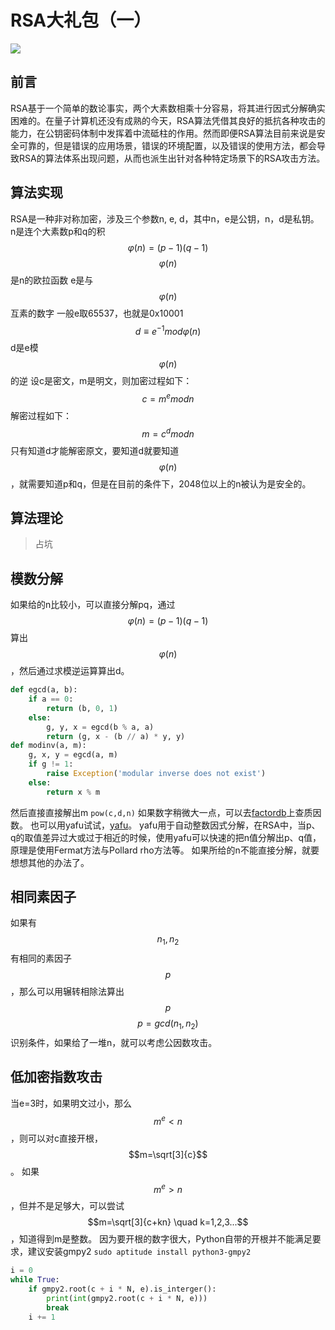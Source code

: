 # RSA大礼包（一）
![](/wp-content/uploads/2018/08/RSA-CMYK-COATED-POS-HI.jpg)
## 前言
RSA基于一个简单的数论事实，两个大素数相乘十分容易，将其进行因式分解确实困难的。在量子计算机还没有成熟的今天，RSA算法凭借其良好的抵抗各种攻击的能力，在公钥密码体制中发挥着中流砥柱的作用。然而即便RSA算法目前来说是安全可靠的，但是错误的应用场景，错误的环境配置，以及错误的使用方法，都会导致RSA的算法体系出现问题，从而也派生出针对各种特定场景下的RSA攻击方法。
## 算法实现
RSA是一种非对称加密，涉及三个参数n, e, d，其中n，e是公钥，n，d是私钥。
n是连个大素数p和q的积
$$\varphi(n)=(p-1)(q-1)$$
$$\varphi(n)$$是n的欧拉函数
e是与$$\varphi(n)$$互素的数字
一般e取65537，也就是0x10001
$$ d\equiv e^{-1} mod \varphi(n)$$
d是e模$$\varphi(n)$$的逆
设c是密文，m是明文，则加密过程如下：
$$c=m^e mod n$$
解密过程如下：
$$m=c^d mod n$$
只有知道d才能解密原文，要知道d就要知道$$\varphi(n)$$，就需要知道p和q，但是在目前的条件下，2048位以上的n被认为是安全的。
## 算法理论
> 占坑
## 模数分解
如果给的n比较小，可以直接分解pq，通过$$\varphi(n)=(p-1)(q-1)$$算出$$\varphi(n)$$，然后通过求模逆运算算出d。
```python
def egcd(a, b):
	if a == 0:
		return (b, 0, 1)
	else:
		g, y, x = egcd(b % a, a)
		return (g, x - (b // a) * y, y)
def modinv(a, m):
	g, x, y = egcd(a, m)
	if g != 1:
		raise Exception('modular inverse does not exist')
	else:
		return x % m
```
然后直接直接解出m
`pow(c,d,n)`
如果数字稍微大一点，可以去[factordb](http://factordb.com/)上查质因数。
也可以用yafu试试，[yafu](https://sourceforge.net/projects/yafu/)。
yafu用于自动整数因式分解，在RSA中，当p、q的取值差异过大或过于相近的时候，使用yafu可以快速的把n值分解出p、q值，原理是使用Fermat方法与Pollard rho方法等。
如果所给的n不能直接分解，就要想想其他的办法了。
## 相同素因子
如果有$$n_1,n_2$$有相同的素因子$$p$$，那么可以用辗转相除法算出$$p$$
$$p=gcd(n_1,n_2)$$
识别条件，如果给了一堆n，就可以考虑公因数攻击。
## 低加密指数攻击
当e=3时，如果明文过小，那么$$m^e < n$$，则可以对c直接开根，$$m=\sqrt[3]{c}$$。
如果$$m^e >n$$，但并不是足够大，可以尝试$$m=\sqrt[3]{c+kn} \quad k=1,2,3...$$，知道得到m是整数。
因为要开根的数字很大，Python自带的开根并不能满足要求，建议安装gmpy2
`sudo aptitude install python3-gmpy2`
```python
i = 0
while True:
	if gmpy2.root(c + i * N, e).is_interger():
		print(int(gmpy2.root(c + i * N, e)))
		break
	i += 1
```
